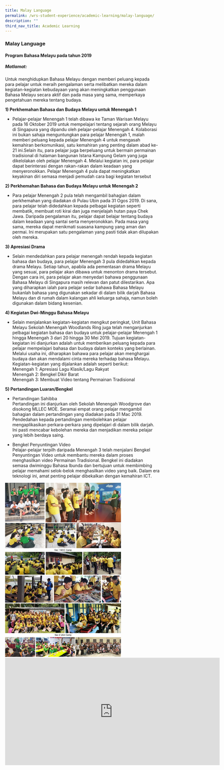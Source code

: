 ```yaml
---
title: Malay Language
permalink: /wrs-student-experience/academic-learning/malay-language/
description: ""
third_nav_title: Academic Learning
---
```

### **Malay Language**
#### **Program Bahasa Melayu pada tahun 2019**
##### **Matlamat:**
Untuk menghidupkan Bahasa Melayu dengan memberi peluang kepada para pelajar untuk meraih pengalaman serta melibatkan mereka dalam kegiatan-kegiatan kebudayaan yang akan meningkatkan penggunaan Bahasa Melayu secara aktif dan pada masa yang sama, memperkaya pengetahuan mereka tentang budaya.

**1) Perkhemahan Bahasa dan Budaya Melayu untuk Menengah 1**

*   Pelajar-pelajar Menengah 1 telah dibawa ke Taman Warisan Melayu pada 16 Oktober 2019 untuk mempelajari tentang sejarah orang Melayu di Singapura yang dipandu oleh pelajar-pelajar Menengah 4. Kolaborasi ini bukan sahaja menguntungkan para pelajar Menengah 1, malah memberi peluang kepada pelajar Menengah 4 untuk mengasah kemahiran berkomunikasi, satu kemahiran yang penting dalam abad ke-21 ini.Selain itu, para pelajar juga berpeluang untuk bermain permainan tradisional di halaman bangunan Istana Kampung Gelam yang juga dikelolakan oleh pelajar Menengah 4. Melalui kegiatan ini, para pelajar dapat berinterasi dengan rakan-rakan dalam keadaan yang menyeronokkan. Pelajar Menengah 4 pula dapat meningkatkan keyakinan diri semasa menjadi pemudah cara bagi kegiatan tersebut

**2) Perkhemahan Bahasa dan Budaya Melayu untuk Menengah 2**

*   Para pelajar Menengah 2 pula telah mengambil bahagian dalam perkhemahan yang diadakan di Pulau Ubin pada 31 Ogos 2019. Di sana, para pelajar telah didedahkan kepada pelbagai kegiatan seperti membatik, membuat roti kirai dan juga menjelajah hutan paya Chek Jawa. Daripada pengalaman itu, pelajar dapat belajar tentang budaya dalam keadaan yang santai serta menyeronokkan. Pada masa yang sama, mereka dapat menikmati suasana kampung yang aman dan permai. Ini merupakan satu pengalaman yang pasti tidak akan dilupakan oleh mereka.

**3) Apresiasi Drama**

*   Selain mendedahkan para pelajar menengah rendah kepada kegiatan bahasa dan budaya, para pelajar Menengah 3 pula didedahkan kepada drama Melayu. Setiap tahun, apabila ada pementasan drama Melayu yang sesuai, para pelajar akan dibawa untuk menonton drama tersebut. Dengan cara ini, para pelajar akan menyedari bahawa penggunaan Bahasa Melayu di Singapura masih relevan dan patut dilestarikan. Apa yang diharapkan ialah para pelajar sedar bahawa Bahasa Melayu bukanlah bahasa yang digunakan sekadar di dalam bilik darjah Bahasa Melayu dan di rumah dalam kalangan ahli keluarga sahaja, namun boleh digunakan dalam bidang kesenian.

**4) Kegiatan Dwi-Minggu Bahasa Melayu**

*   Selain menjalankan kegiatan-kegiatan mengikut peringkat, Unit Bahasa Melayu Sekolah Menengah Woodlands Ring juga telah menganjurkan pelbagai kegiatan bahasa dan budaya untuk pelajar-pelajar Menengah 1 hingga Menengah 3 dari 20 hingga 30 Mei 2019. Tujuan kegiatan-kegiatan ini dianjurkan adalah untuk memberikan peluang kepada para pelajar mempelajari bahasa dan budaya dalam konteks yang berlainan. Melalui usaha ini, diharapkan bahawa para pelajar akan menghargai budaya dan akan mendalami cinta mereka terhadap bahasa Melayu.  
    Kegiatan-kegiatan yang dijalankan adalah seperti berikut:  
    Menengah 1: Apresiasi Lagu Klasik/Lagu Rakyat  
    Menengah 2: Bengkel Dikir Barat  
    Menengah 3: Membuat Video tentang Permainan Tradisional

**5) Pertandingan Luaran/Bengkel**

*   Pertandingan Sahibba  
    Pertandingan ini dianjurkan oleh Sekolah Menengah Woodgrove dan disokong MLLEC MOE. Seramai empat orang pelajar mengambil bahagian dalam pertandingan yang diadakan pada 31 Mac 2019. Pendedahan kepada pertandingan membolehkan pelajar mengaplikasikan perkara-perkara yang dipelajari di dalam bilik darjah. Ini pasti mencabar kebolehan mereka dan menjadikan mereka pelajar yang lebih berdaya saing.

*   Bengkel Penyuntingan Video  
    Pelajar-pelajar terpilh daripada Menengah 3 telah menjalani Bengkel Penyuntingan Video untuk membantu mereka dalam proses menghasilkan video Permainan Tradisional. Bengkel ini diadakan semasa dwiminggu Bahasa Ibunda dan bertujuan untuk membimbing pelajar memahami selok-belok menghasilkan video yang baik. Dalam era teknologi ini, amat penting pelajar dibekalkan dengan kemahiran ICT.

<img src="/images/malay.jpg" style="width:75%">

<iframe width="700" height="350" src="https://www.youtube.com/embed/BIm0Z0_OG8w" title="MT Dept" frameborder="0" allow="accelerometer; autoplay; clipboard-write; encrypted-media; gyroscope; picture-in-picture" allowfullscreen></iframe>